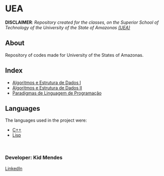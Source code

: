 # UEA


**DISCLAIMER**: *Repository created for the classes, on the Superior School of Technology of the University of the State of Amazonas [(UEA)](http://www1.uea.edu.br/)*

## About
Repository of codes made for University of the States of Amazonas. 

## Index
* [Algoritmos e Estrutura de Dados I](https://github.com/kidkmon/UEA/tree/master/AED1)
* [Algoritmos e Estrutura de Dados II](https://github.com/kidkmon/UEA/tree/master/AED2)
* [Paradigmas de Linguagem de Programação](https://github.com/kidkmon/UEA/tree/master/PLP)

## Languages
The languages used in the project were:
   * [C++](http://www.cplusplus.com)
   * [Lisp](https://lisp-lang.org)
   
<br/>
<div>
  <h3>Developer: Kid Mendes</h3>
  <a href="https://www.linkedin.com/in/kidmendes/">LinkedIn</a>  
</div>

